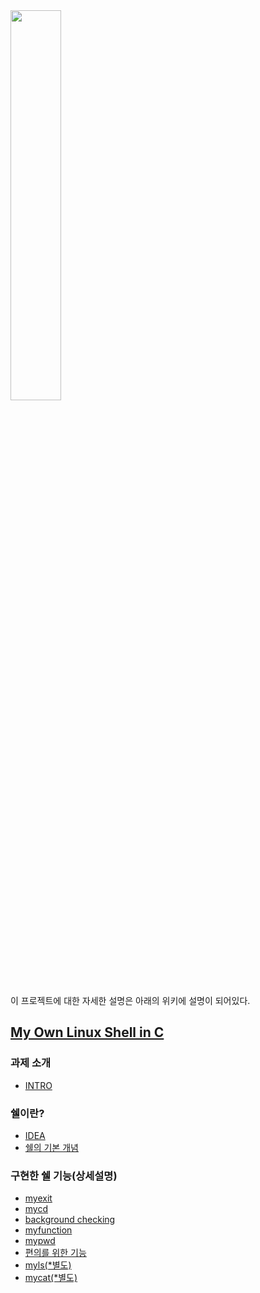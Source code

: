 <img src = "https://github.com/vivi9814/my_shell/blob/master/wiki_image/pome.jpg" width = "40%">


이 프로젝트에 대한 자세한 설명은 아래의 위키에 설명이 되어있다.


## [My Own Linux Shell in C](https://github.com/vivi9814/my_shell/wiki/My-Own-Linux-Shell-in-C)
### 과제 소개
- [INTRO](https://github.com/vivi9814/my_shell/wiki/Intro)

### 쉘이란?
- [IDEA](https://github.com/vivi9814/my_shell/wiki/idea)
- [쉘의 기본 개념](https://github.com/vivi9814/my_shell/wiki/%EC%89%98%EC%9D%98-%EA%B8%B0%EB%B3%B8-%EA%B0%9C%EB%85%90)
### 구현한 쉘 기능(상세설명)
- [myexit](https://github.com/vivi9814/my_shell/wiki/exit)
- [mycd](https://github.com/vivi9814/my_shell/wiki/cd)
- [background checking](https://github.com/vivi9814/my_shell/wiki/background-checking)
- [myfunction](https://github.com/vivi9814/my_shell/wiki/my-function)
- [mypwd](https://github.com/vivi9814/my_shell/wiki/mypwd)
- [편의를 위한 기능](https://github.com/vivi9814/my_shell/wiki/%EB%8B%A8%EC%88%9C-%ED%8E%B8%EC%9D%98%EB%A5%BC-%EC%9C%84%ED%95%9C-%EA%B8%B0%EB%8A%A5-%EC%B6%94%EA%B0%80)
- [myls(*별도)](https://github.com/vivi9814/my_shell/wiki/myls)
- [mycat(*별도)](https://github.com/vivi9814/my_shell/wiki/mycat(*%EB%B3%84%EB%8F%84))
